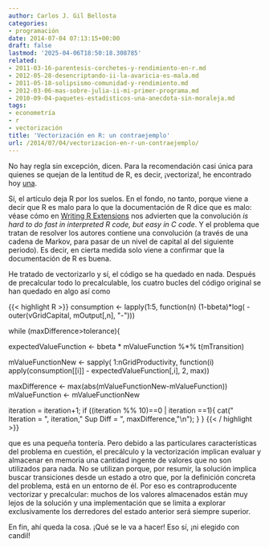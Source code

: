 ```yaml
---
author: Carlos J. Gil Bellosta
categories:
- programación
date: 2014-07-04 07:13:15+00:00
draft: false
lastmod: '2025-04-06T18:50:18.308785'
related:
- 2011-03-16-parentesis-corchetes-y-rendimiento-en-r.md
- 2012-05-28-desencriptando-ii-la-avaricia-es-mala.md
- 2011-05-18-solipsismo-comunidad-y-rendimiento.md
- 2012-03-06-mas-sobre-julia-ii-mi-primer-programa.md
- 2010-09-04-paquetes-estadisticos-una-anecdota-sin-moraleja.md
tags:
- econometría
- r
- vectorización
title: 'Vectorización en R: un contraejemplo'
url: /2014/07/04/vectorizacion-en-r-un-contraejemplo/
---
```


No hay regla sin excepción, dicen. Para la recomendación casi única para quienes se quejan de la lentitud de R, es decir, ¡vectoriza!, he encontrado hoy [una](http://www.fedeablogs.net/economia/?p=38514).

Sí, el artículo deja R por los suelos. En el fondo, no tanto, porque viene a decir que R es malo para lo que la documentación de R dice que es malo: véase cómo en [Writing R Extensions](http://cran.r-project.org/doc/manuals/r-release/R-exts.html#Interface-functions-_002eC-and-_002eFortran) nos advierten que la convolución _is hard to do fast in interpreted R code, but easy in C code_. Y el problema que tratan de resolver los autores contiene una convolución (a través de una cadena de Markov, para pasar de un nivel de capital al del siguiente periodo). Es decir, en cierta medida solo viene a confirmar que la documentación de R es buena.

He tratado de vectorizarlo y sí, el código se ha quedado en nada. Después de precalcular todo lo precalculable, los cuatro bucles del código original se han quedado en algo así como

{{< highlight R >}}
consumption <- lapply(1:5,
  function(n) (1-bbeta)*log( - outer(vGridCapital,
    mOutput[,n], "-")))

while (maxDifference>tolerance){

  expectedValueFunction <- bbeta * mValueFunction %*% t(mTransition)

  mValueFunctionNew <- sapply(
    1:nGridProductivity,
    function(i)
      apply(consumption[[i]] - expectedValueFunction[,i], 2, max))

  maxDifference  <- max(abs(mValueFunctionNew-mValueFunction))
  mValueFunction <- mValueFunctionNew

  iteration = iteration+1;
  if ((iteration %% 10)==0 | iteration ==1){
    cat("  Iteration = ", iteration," Sup Diff = ",
      maxDifference,"\n");
  }
}
{{< / highlight >}}

que es una pequeña tontería. Pero debido a las particulares características del problema en cuestión, el precálculo y la vectorización implican evaluar y almacenar en memoria una cantidad ingente de valores que no son utilizados para nada. No se utilizan porque, por resumir, la solución implica buscar transiciones desde un estado a otro que, por la definición concreta del problema, está en un entorno de él. Por eso es contraproducente vectorizar y precalcular: muchos de los valores almacenados están muy lejos de la solución y una implementación que se limita a explorar exclusivamente los derredores del estado anterior será siempre superior.

En fin, ahí queda la cosa. ¡Qué se le va a hacer! Eso sí, ¡ni elegido con candil!